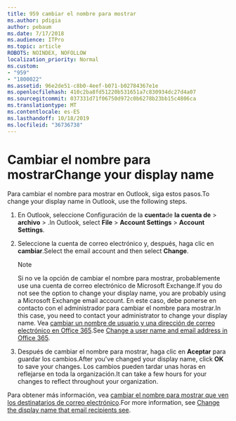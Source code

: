 ```yaml
---
title: 959 cambiar el nombre para mostrar
ms.author: pdigia
author: pebaum
ms.date: 7/17/2018
ms.audience: ITPro
ms.topic: article
ROBOTS: NOINDEX, NOFOLLOW
localization_priority: Normal
ms.custom:
- "959"
- "1800022"
ms.assetid: 96e2de51-c8b0-4eef-b071-b02784367e1e
ms.openlocfilehash: 410c2ba8fd51220b531651a7c830934dc27d4a07
ms.sourcegitcommit: 037331d71f06750d972c0b6278b23bb15c4806ca
ms.translationtype: MT
ms.contentlocale: es-ES
ms.lasthandoff: 10/18/2019
ms.locfileid: "36736738"
---
```

# <a name="change-your-display-name"></a><span data-ttu-id="76bc9-102">Cambiar el nombre para mostrar</span><span class="sxs-lookup"><span data-stu-id="76bc9-102">Change your display name</span></span>
  
<span data-ttu-id="76bc9-103">Para cambiar el nombre para mostrar en Outlook, siga estos pasos.</span><span class="sxs-lookup"><span data-stu-id="76bc9-103">To change your display name in Outlook, use the following steps.</span></span>
  
1. <span data-ttu-id="76bc9-104">En Outlook, seleccione Configuración de la **cuenta**de **la cuenta de** \> **archivo** \> .</span><span class="sxs-lookup"><span data-stu-id="76bc9-104">In Outlook, select **File** \> **Account Settings** \> **Account Settings**.</span></span>

2. <span data-ttu-id="76bc9-105">Seleccione la cuenta de correo electrónico y, después, haga clic en **cambiar**.</span><span class="sxs-lookup"><span data-stu-id="76bc9-105">Select the email account and then select **Change**.</span></span>

    > [!NOTE]
    > <span data-ttu-id="76bc9-106">Si no ve la opción de cambiar el nombre para mostrar, probablemente use una cuenta de correo electrónico de Microsoft Exchange.</span><span class="sxs-lookup"><span data-stu-id="76bc9-106">If you do not see the option to change your display name, you are probably using a Microsoft Exchange email account.</span></span> <span data-ttu-id="76bc9-107">En este caso, debe ponerse en contacto con el administrador para cambiar el nombre para mostrar.</span><span class="sxs-lookup"><span data-stu-id="76bc9-107">In this case, you need to contact your administrator to change your display name.</span></span> <span data-ttu-id="76bc9-108">Vea [cambiar un nombre de usuario y una dirección de correo electrónico en Office 365](https://docs.microsoft.com/office365/admin/add-users/change-a-user-name-and-email-address).</span><span class="sxs-lookup"><span data-stu-id="76bc9-108">See [Change a user name and email address in Office 365](https://docs.microsoft.com/office365/admin/add-users/change-a-user-name-and-email-address).</span></span>
  
3. <span data-ttu-id="76bc9-109">Después de cambiar el nombre para mostrar, haga clic en **Aceptar** para guardar los cambios.</span><span class="sxs-lookup"><span data-stu-id="76bc9-109">After you've changed your display name, click **OK** to save your changes.</span></span> <span data-ttu-id="76bc9-110">Los cambios pueden tardar unas horas en reflejarse en toda la organización.</span><span class="sxs-lookup"><span data-stu-id="76bc9-110">It can take a few hours for your changes to reflect throughout your organization.</span></span>

<span data-ttu-id="76bc9-111">Para obtener más información, vea [cambiar el nombre para mostrar que ven los destinatarios de correo electrónico](https://support.office.com/article/2b53331a-ba2a-4803-88dc-ac9fe376c8a9.aspx).</span><span class="sxs-lookup"><span data-stu-id="76bc9-111">For more information, see [Change the display name that email recipients see](https://support.office.com/article/2b53331a-ba2a-4803-88dc-ac9fe376c8a9.aspx).</span></span>
  